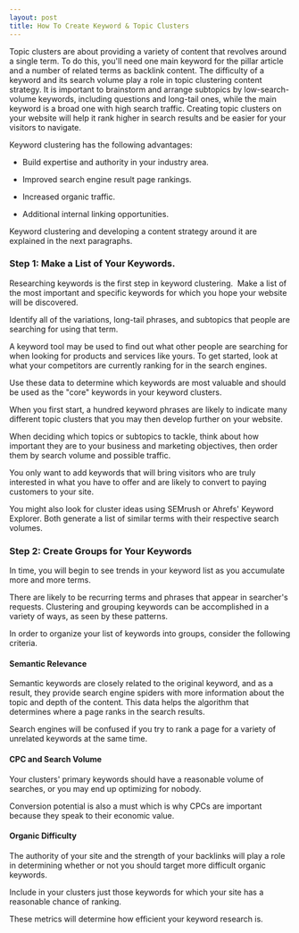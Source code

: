 ```yaml
---
layout: post
title: How To Create Keyword & Topic Clusters
---
```


Topic clusters are about providing a variety of content that revolves around a single term. To do this, you'll need one main keyword for the pillar article and a number of related terms as backlink content.
The difficulty of a keyword and its search volume play a role in topic clustering content strategy. It is important to brainstorm and arrange subtopics by low-search-volume keywords, including questions and long-tail ones, while the main keyword is a broad one with high search traffic.
Creating topic clusters on your website will help it rank higher in search results and be easier for your visitors to navigate. 

Keyword clustering has the following advantages:

*   Build expertise and authority in your industry area.
    
*   Improved search engine result page rankings.
    
*   Increased organic traffic.
    
*   Additional internal linking opportunities.
    

Keyword clustering and developing a content strategy around it are explained in the next paragraphs.

### Step 1: Make a List of Your Keywords.

Researching keywords is the first step in keyword clustering.  Make a list of the most important and specific keywords for which you hope your website will be discovered.

Identify all of the variations, long-tail phrases, and subtopics that people are searching for using that term.

A keyword tool may be used to find out what other people are searching for when looking for products and services like yours. To get started, look at what your competitors are currently ranking for in the search engines.

Use these data to determine which keywords are most valuable and should be used as the "core" keywords in your keyword clusters.

When you first start, a hundred keyword phrases are likely to indicate many different topic clusters that you may then develop further on your website.

When deciding which topics or subtopics to tackle, think about how important they are to your business and marketing objectives, then order them by search volume and possible traffic.

You only want to add keywords that will bring visitors who are truly interested in what you have to offer and are likely to convert to paying customers to your site.

You might also look for cluster ideas using SEMrush or Ahrefs' Keyword Explorer. Both generate a list of similar terms with their respective search volumes.

### Step 2: Create Groups for Your Keywords

In time, you will begin to see trends in your keyword list as you accumulate more and more terms.

There are likely to be recurring terms and phrases that appear in searcher's requests. Clustering and grouping keywords can be accomplished in a variety of ways, as seen by these patterns.

In order to organize your list of keywords into groups, consider the following criteria.

#### Semantic Relevance

Semantic keywords are closely related to the original keyword, and as a result, they provide search engine spiders with more information about the topic and depth of the content. This data helps the algorithm that determines where a page ranks in the search results.

Search engines will be confused if you try to rank a page for a variety of unrelated keywords at the same time.

#### CPC and Search Volume

Your clusters' primary keywords should have a reasonable volume of searches, or you may end up optimizing for nobody.

Conversion potential is also a must which is why CPCs are important because they speak to their economic value.

#### Organic Difficulty

The authority of your site and the strength of your backlinks will play a role in determining whether or not you should target more difficult organic keywords.

Include in your clusters just those keywords for which your site has a reasonable chance of ranking.

These metrics will determine how efficient your keyword research is.
